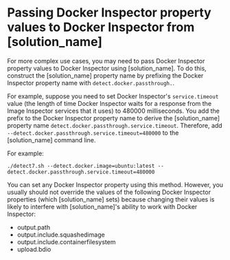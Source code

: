 # Passing Docker Inspector property values to Docker Inspector from [solution_name]

For more complex use cases, you may need to pass Docker Inspector property values to Docker Inspector using [solution_name]. To do this, construct the [solution_name] property name by prefixing the Docker Inspector property name with ```detect.docker.passthrough.```.

For example, suppose you need to set Docker Inspector's `service.timeout` value (the length of time Docker Inspector waits for a response from the Image Inspector services that it uses) to 480000 milliseconds. You add the prefix to the Docker Inspector property name to derive the [solution_name] property name ```detect.docker.passthrough.service.timeout```. Therefore, add ```--detect.docker.passthrough.service.timeout=480000``` to the [solution_name] command line.

For example:
```
./detect7.sh --detect.docker.image=ubuntu:latest --detect.docker.passthrough.service.timeout=480000
```

You can set any Docker Inspector property using this method.
However, you usually should not override the values of the following Docker Inspector properties (which [solution_name] sets)
because changing their values is likely to interfere with [solution_name]'s ability to work with Docker Inspector:

* output.path
* output.include.squashedimage
* output.include.containerfilesystem
* upload.bdio
